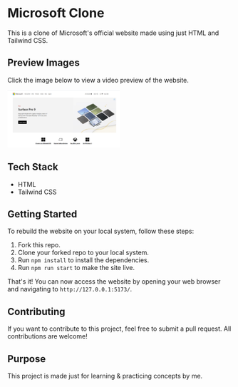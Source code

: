 # Microsoft Clone

This is a clone of Microsoft's official website made using just HTML and Tailwind CSS.

## Preview Images

Click the image below to view a video preview of the website. 

[<img src="/Assets/ms-site-preview.png" width="50%">](https://vimeo.com/820048598 "Video preview")


## Tech Stack

* HTML
* Tailwind CSS


## Getting Started

To rebuild the website on your local system, follow these steps:

1. Fork this repo.
2. Clone your forked repo to your local system.
3. Run `npm install` to install the dependencies.
4. Run `npm run start` to make the site live.

That's it! You can now access the website by opening your web browser and navigating to `http://127.0.0.1:5173/`.

## Contributing

If you want to contribute to this project, feel free to submit a pull request. All contributions are welcome!

## Purpose

This project is made just for learning & practicing concepts by me.

